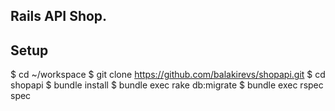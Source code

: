 ## Rails API Shop.

## Setup
$ cd ~/workspace
$ git clone https://github.com/balakirevs/shopapi.git
$ cd shopapi
$ bundle install
$ bundle exec rake db:migrate
$ bundle exec rspec spec

